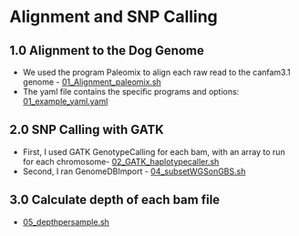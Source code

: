 # Alignment and SNP Calling

## 1.0 Alignment to the Dog Genome
 - We used the program Paleomix to align each raw read to the canfam3.1 genome -  [01_Alignment_paleomix.sh](/01_Alignment_Postprocessing/01_Alignment_paleomix.sh)
 - The yaml file contains the specific programs and options: [01_example_yaml.yaml](/01_Alignment_Postprocessing/01_example_yaml.yaml) 
## 2.0 SNP Calling with GATK 
- First, I used GATK GenotypeCalling for each bam, with an array to run for each chromosome- [02_GATK_haplotypecaller.sh](/01_Alignment_Postprocessing/02_GATK_haplotypecaller.sh)
- Second, I ran GenomeDBImport - [04_subsetWGSonGBS.sh](/01_Alignment_Postprocessing/04_subsetWGSonGBS.sh)

## 3.0 Calculate depth of each bam file 
- [05_depthpersample.sh](/01_Alignment/05_depthpersample.sh)

